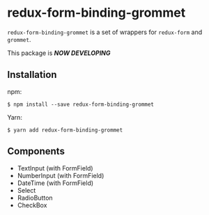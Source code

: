 # redux-form-binding-grommet

`redux-form-binding-grommet` is a set of wrappers for `redux-form` and `grommet`.

This package is ***NOW DEVELOPING***

## Installation

npm:

```
$ npm install --save redux-form-binding-grommet
```

Yarn:

```
$ yarn add redux-form-binding-grommet
```

## Components

* TextInput (with FormField)
* NumberInput (with FormField)
* DateTime (with FormField)
* Select
* RadioButton
* CheckBox
